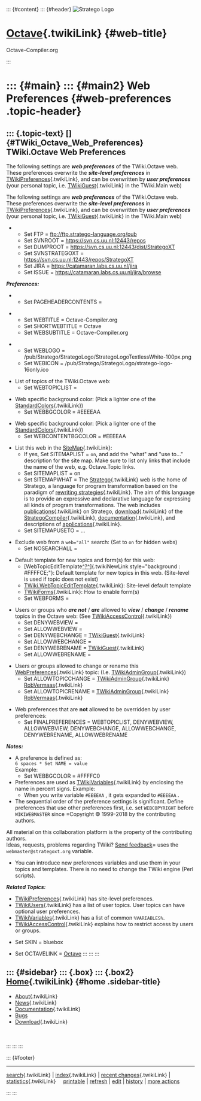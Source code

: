 ::: {#content}
::: {#header}
![Stratego
Logo](http://stratego.insanity.nl/StrategoLogoTextlessWhite-100px.png)

<div>

[Octave](WebHome){.twikiLink} {#web-title}
=============================

Octave-Compiler.org

</div>
:::

::: {#main}
::: {#main2}
Web Preferences {#web-preferences .topic-header}
===============

::: {.topic-text}
[]{#TWiki_Octave_Web_Preferences} TWiki.Octave Web Preferences
--------------------------------------------------------------

The following settings are ***web preferences*** of the TWiki.Octave
web. These preferences overwrite the ***site-level preferences*** in
[TWikiPreferences](../TWiki/TWikiPreferences){.twikiLink}, and can be
overwritten by ***user preferences*** (your personal topic, i.e.
[TWikiGuest](../Main/TWikiGuest){.twikiLink} in the TWiki.Main web)

The following settings are ***web preferences*** of the TWiki.Octave
web. These preferences overwrite the ***site-level preferences*** in
[TWikiPreferences](../TWiki/TWikiPreferences){.twikiLink}, and can be
overwritten by ***user preferences*** (your personal topic, i.e.
[TWikiGuest](../Main/TWikiGuest){.twikiLink} in the TWiki.Main web)

-   -   Set FTP = <ftp://ftp.stratego-language.org/pub>
    -   Set SVNROOT = <https://svn.cs.uu.nl:12443/repos>
    -   Set DUMPROOT = <https://svn.cs.uu.nl:12443/dist/StrategoXT>
    -   Set SVNSTRATEGOXT =
        <https://svn.cs.uu.nl:12443/repos/StrategoXT>
    -   Set JIRA = <https://catamaran.labs.cs.uu.nl/jira>
    -   Set ISSUE = <https://catamaran.labs.cs.uu.nl/jira/browse>

***Preferences:***

-   -   Set PAGEHEADERCONTENTS =

<!-- -->

-   -   Set WEBTITLE = Octave-Compiler.org
    -   Set SHORTWEBTITLE = Octave
    -   Set WEBSUBTITLE = Octave-Compiler.org

<!-- -->

-   -   Set WEBLOGO =
        /pub/Stratego/StrategoLogo/StrategoLogoTextlessWhite-100px.png
    -   Set WEBICON =
        /pub/Stratego/StrategoLogo/stratego-logo-16only.ico

<!-- -->

-   List of topics of the TWiki.Octave web:
    -   Set WEBTOPICLIST =

<!-- -->

-   Web specific background color: (Pick a lighter one of the
    [StandardColors](../TWiki/StandardColors){.twikiLink})
    -   Set WEBBGCOLOR = \#EEEEAA

<!-- -->

-   Web specific background color: (Pick a lighter one of the
    [StandardColors](../TWiki/StandardColors){.twikiLink})
    -   Set WEBCONTENTBGCOLOR = \#EEEEAA

<!-- -->

-   List this web in the [SiteMap](../TWiki/SiteMap){.twikiLink}:
    -   If yes, Set SITEMAPLIST = `on`, and add the \"what\" and \"use
        to\...\" description for the site map. Make sure to list only
        links that include the name of the web, e.g. Octave.Topic links.
    -   Set SITEMAPLIST = on
    -   Set SITEMAPWHAT = The
        [Stratego](../Stratego/WebHome){.twikiLink} web is the home of
        Stratego, a language for program transformation based on the
        paradigm of [rewriting
        strategies](../Stratego/RewritingStrategy){.twikiLink}. The aim
        of this language is to provide an expressive and declarative
        language for expressing all kinds of program transformations.
        The web includes
        [publications](../Stratego/StrategoPublications){.twikiLink} on
        Stratego, [download](../Stratego/StrategoDownload){.twikiLink}
        of the
        [StrategoCompiler](../Stratego/StrategoCompiler){.twikiLink},
        [documentation](../Stratego/StrategoDocumentation){.twikiLink},
        and descriptions of
        [applications](../Stratego/StrategoApplication){.twikiLink}.
    -   Set SITEMAPUSETO = \...

<!-- -->

-   Exclude web from a `web="all"` search: (Set to `on` for hidden webs)
    -   Set NOSEARCHALL =

<!-- -->

-   Default template for new topics and form(s) for this web:
    -   [WebTopicEditTemplate[^?^](http://www.program-transformation.org/edit/Octave/WebTopicEditTemplate?topicparent=Octave.WebPreferences)]{.twikiNewLink
        style="background : #FFFFCE;"}: Default template for new topics
        in this web. (Site-level is used if topic does not exist)
    -   [TWiki.WebTopicEditTemplate](../TWiki/WebTopicEditTemplate){.twikiLink}:
        Site-level default template
    -   [TWikiForms](../TWiki/TWikiForms){.twikiLink}: How to enable
        form(s)
    -   Set WEBFORMS =

<!-- -->

-   Users or groups who ***are not*** / ***are*** allowed to ***view***
    / ***change*** / ***rename*** topics in the Octave web: (See
    [TWikiAccessControl](../TWiki/TWikiAccessControl){.twikiLink})
    -   Set DENYWEBVIEW =
    -   Set ALLOWWEBVIEW =
    -   Set DENYWEBCHANGE = [TWikiGuest](../Main/TWikiGuest){.twikiLink}
    -   Set ALLOWWEBCHANGE =
    -   Set DENYWEBRENAME = [TWikiGuest](../Main/TWikiGuest){.twikiLink}
    -   Set ALLOWWEBRENAME =

<!-- -->

-   Users or groups allowed to change or rename this
    [WebPreferences](WebPreferences){.twikiLink} topic: (I.e.
    [TWikiAdminGroup](../Main/TWikiAdminGroup){.twikiLink})
    -   Set ALLOWTOPICCHANGE =
        [TWikiAdminGroup](../Main/TWikiAdminGroup){.twikiLink}
        [RobVermaas](../Main/RobVermaas){.twikiLink}
    -   Set ALLOWTOPICRENAME =
        [TWikiAdminGroup](../Main/TWikiAdminGroup){.twikiLink}
        [RobVermaas](../Main/RobVermaas){.twikiLink}

<!-- -->

-   Web preferences that are **not** allowed to be overridden by user
    preferences:
    -   Set FINALPREFERENCES = WEBTOPICLIST, DENYWEBVIEW, ALLOWWEBVIEW,
        DENYWEBCHANGE, ALLOWWEBCHANGE, DENYWEBRENAME, ALLOWWEBRENAME

***Notes:***

-   A preference is defined as:\
    `6 spaces * Set NAME = value`\
    Example:
    -   Set WEBBGCOLOR = \#FFFFC0
-   Preferences are used as
    [TWikiVariables](../TWiki/TWikiVariables){.twikiLink} by enclosing
    the name in percent signs. Example:
    -   When you write variable `#EEEEAA` , it gets expanded to
        `#EEEEAA` .
-   The sequential order of the preference settings is significant.
    Define preferences that use other preferences first, i.e. set
    `WEBCOPYRIGHT` before `WIKIWEBMASTER` since =Copyright © 1999-2018
    by the contributing authors.

All material on this collaboration platform is the property of the
contributing authors.\
Ideas, requests, problems regarding TWiki? [Send
feedback](mailto:webmaster@strategoxt.org?subject=TWiki%20Feedback%20on%20Octave.WebPreferences)=
uses the `webmaster@strategoxt.org` variable.

-   You can introduce new preferences variables and use them in your
    topics and templates. There is no need to change the TWiki engine
    (Perl scripts).

***Related Topics:***

-   [TWikiPreferences](../TWiki/TWikiPreferences){.twikiLink} has
    site-level preferences.
-   [TWikiUsers](../Main/TWikiUsers){.twikiLink} has a list of user
    topics. User topics can have optional user preferences.
-   [TWikiVariables](../TWiki/TWikiVariables){.twikiLink} has a list of
    common `%VARIABLES%`.
-   [TWikiAccessControl](../TWiki/TWikiAccessControl){.twikiLink}
    explains how to restrict access by users or groups.

<!-- -->

-   Set SKIN = bluebox

<!-- -->

-   Set OCTAVELINK = [Octave](http://www.octave.org)
:::
:::
:::

::: {#sidebar}
::: {.box}
::: {.box2}
[Home](WebHome){.twikiLink} {#home .sidebar-title}
---------------------------

-   [About](AboutOctaveCompiler){.twikiLink}
-   [News](OctaveCompilerNews){.twikiLink}
-   [Documentation](OctaveCompilerDocumentation){.twikiLink}
-   [Bugs](https://catamaran.labs.cs.uu.nl/jira/browse/OCT)
-   [Download](OctaveCompilerDownload){.twikiLink}

\
\
:::
:::
:::

::: {#footer}
<div>

<div>

------------------------------------------------------------------------

[search](WebSearch){.twikiLink} \| [index](WebIndex){.twikiLink} \|
[recent changes](WebChanges){.twikiLink} \|
[statistics](WebStatistics){.twikiLink}    
[printable](http://www.program-transformation.org/view/Octave/WebPreferences?skin=print)
\|
[refresh](http://www.program-transformation.org/fresh/Octave/WebPreferences)
\|
[edit](http://www.program-transformation.org/edit/Octave/WebPreferences?t=1536826804)
\|
[history](http://www.program-transformation.org/rdiff/Octave/WebPreferences)
\| [more
actions](http://www.program-transformation.org/oops/Octave/WebPreferences?template=oopsmore&param1=1.5&param2=1.5)

</div>

</div>
:::
:::
